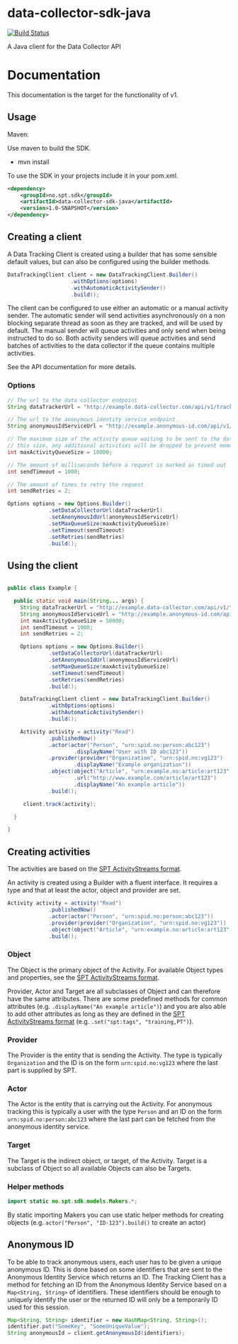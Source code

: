 # data-collector-sdk-java
[![Build Status](https://travis-ci.org/schibsted/sdk-java-event-tracking.svg)](https://travis-ci.org/schibsted/sdk-java-event-tracking)

A Java client for the Data Collector API

# Documentation
This documentation is the target for the functionality of v1.

## Usage
Maven:

Use maven to build the SDK.

- mvn install

To use the SDK in your projects include it in your pom.xml.

```xml
<dependency>
    <groupId>no.spt.sdk</groupId>
    <artifactId>data-collector-sdk-java</artifactId>
    <version>1.0-SNAPSHOT</version>
</dependency>
```

## Creating a client
A Data Tracking Client is created using a builder that has some sensible default values, but can also be configured
using the builder methods.

```java
DataTrackingClient client = new DataTrackingClient.Builder()
                    .withOptions(options)
                    .withAutomaticActivitySender()
                    .build();
```

The client can be configured to use either an automatic or a manual activity sender. The automatic sender will send
activities asynchronously on a non blocking separate thread as soon as they are tracked, and will be used by default. The manual
sender will queue activities and only send when being instructed to do so. Both activity senders will queue activities
and send batches of activities to the data collector if the queue contains multiple activities.

See the API documentation for more details.

### Options
```java
// The url to the data collector endpoint
String dataTrackerUrl = "http://example.data-collector.com/api/v1/track";

// The url to the anonymous identity service endpoint
String anonymousIdServiceUrl = "http://example.anonymous-id.com/api/v1/identify";

// The maximum size of the activity queue waiting to be sent to the data collector. If the queue reaches
// this size, any additional activities will be dropped to prevent memory problems.
int maxActivityQueueSize = 10000;

// The amount of milliseconds before a request is marked as timed out
int sendTimeout = 1000;

// The amount of times to retry the request
int sendRetries = 2;

Options options = new Options.Builder()
             .setDataCollectorUrl(dataTrackerUrl)
             .setAnonymousIdUrl(anonymousIdServiceUrl)
             .setMaxQueueSize(maxActivityQueueSize)
             .setTimeout(sendTimeout)
             .setRetries(sendRetries)
             .build();
```

## Using the client

```java

public class Example {

  public static void main(String... args) {
    String dataTrackerUrl = "http://example.data-collector.com/api/v1/track";
    String anonymousIdServiceUrl = "http://example.anonymous-id.com/api/v1/identify";
    int maxActivityQueueSize = 50000;
    int sendTimeout = 1000;
    int sendRetries = 2;

    Options options = new Options.Builder()
             .setDataCollectorUrl(dataTrackerUrl)
             .setAnonymousIdUrl(anonymousIdServiceUrl)
             .setMaxQueueSize(maxActivityQueueSize)
             .setTimeout(sendTimeout)
             .setRetries(sendRetries)
             .build();

    DataTrackingClient client = new DataTrackingClient.Builder()
             .withOptions(options)
             .withAutomaticActivitySender()
             .build();

    Activity activity = activity("Read")
             .publishedNow()
             .actor(actor("Person", "urn:spid.no:person:abc123")
                     .displayName("User with ID abc123"))
             .provider(provider("Organization", "urn:spid.no:vg123")
                     .displayName("Example organization"))
             .object(object("Article", "urn:example.no:article:art123")
                     .url("http://www.example.com/article/art123")
                     .displayName("An example article"))
             .build();

     client.track(activity);

  }

}
```

## Creating activities
The activities are based on the [SPT ActivityStreams format](https://github.com/schibsted/activitystream-events).

An activity is created using a Builder with a fluent interface. It requires a type and that at least the actor, object
and provider are set.

```java
Activity activity = activity("Read")
             .publishedNow()
             .actor(actor("Person", "urn:spid.no:person:abc123"))
             .provider(provider("Organization", "urn:spid.no:vg123"))
             .object(object("Article", "urn:example.no:article:art123"))
             .build();
```
### Object
The Object is the primary object of the Activity. For available Object types and properties, see the
[SPT ActivityStreams format](https://github.com/schibsted/activitystream-events).

Provider, Actor and Target are all subclasses of Object and can therefore have the same attributes. There are some
predefined methods for common attributes (e.g. `.displayName("An example article")`) and you are also able to add
other attributes as long as they are defined in the [SPT ActivityStreams format](https://github.com/schibsted/activitystream-events)
(e.g. `.set("spt:tags", "training,PT")`).

### Provider
The Provider is the entity that is sending the Activity. The type is typically `Organization` and the ID is on the form
 `urn:spid.no:vg123` where the last part is supplied by SPT.

### Actor
The Actor is the entity that is carrying out the Activity. For anonymous tracking this is typically a user with the type
`Person` and an ID on the form `urn:spid.no:person:abc123` where the last part can be fetched from the anonymous identity
service.

### Target
The Target is the indirect object, or target, of the Activity. Target is a subclass of Object so all available Objects
 can also be Targets.

### Helper methods
```java
import static no.spt.sdk.models.Makers.*;
```
By static importing Makers you can use static helper methods for creating objects
(e.g. `actor("Person", "ID-123").build()` to create an actor)

## Anonymous ID
To be able to track anonymous users, each user has to be given a unique anonymous ID. This is done based on some
identifiers that are sent to the Anonymous Identity Service which returns an ID. The Tracking Client has a method for
fetching an ID from the Anonymous Identity Service based on a `Map<String, String>` of identifiers. These identifiers
should be enough to uniquely identify the user or the returned ID will only be a temporarily ID used for this session.

```java
Map<String, String> identifier = new HashMap<String, String>();
identifier.put("SomeKey", "SomeUniqueValue");
String anonymousId = client.getAnonymousId(identifiers);
```